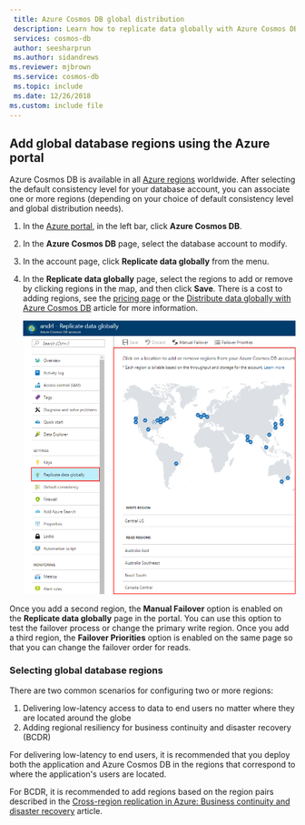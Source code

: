 ```yaml
---
 title: Azure Cosmos DB global distribution
 description: Learn how to replicate data globally with Azure Cosmos DB in the Azure portal
 services: cosmos-db
 author: seesharprun
 ms.author: sidandrews
ms.reviewer: mjbrown
 ms.service: cosmos-db
 ms.topic: include
 ms.date: 12/26/2018
ms.custom: include file
---
```


## <a id="addregion"></a>Add global database regions using the Azure portal
Azure Cosmos DB is available in all [Azure regions][azureregions] worldwide. After selecting the default consistency level for your database account, you can associate one or more regions (depending on your choice of default consistency level and global distribution needs).

1. In the [Azure portal](https://portal.azure.com/), in the left bar, click **Azure Cosmos DB**.
2. In the **Azure Cosmos DB** page, select the database account to modify.
3. In the account page, click **Replicate data globally** from the menu.
4. In the **Replicate data globally** page, select the regions to add or remove by clicking regions in the map, and then click **Save**. There is a cost to adding regions, see the [pricing page](https://azure.microsoft.com/pricing/details/cosmos-db/) or the [Distribute data globally with Azure Cosmos DB](../distribute-data-globally.md) article for more information.
   
    ![Click the regions in the map to add or remove them][1]
    
Once you add a second region, the **Manual Failover** option is enabled on the **Replicate data globally** page in the portal. You can use this option to test the failover process or change the primary write region. Once you add a third region, the **Failover Priorities** option is enabled on the same page so that you can change the failover order for reads.  

### Selecting global database regions
There are two common scenarios for configuring two or more regions:

1. Delivering low-latency access to data to end users no matter where they are located around the globe
2. Adding regional resiliency for business continuity and disaster recovery (BCDR)

For delivering low-latency to end users, it is recommended that you deploy both the application and Azure Cosmos DB in the regions that correspond to where the application's users are located.

For BCDR, it is recommended to add regions based on the region pairs described in the [Cross-region replication in Azure: Business continuity and disaster recovery](../../availability-zones/cross-region-replication-azure.md) article.

<!--

## <a id="selectwriteregion"></a>Select the write region

While all regions associated with your Azure Cosmos DB database account can serve reads (both, single item as well as multi-item paginated reads) and queries, only one region can actively receive the write (insert, upsert, replace, delete) requests. To set the active write region, do the following  


1. In the **Azure Cosmos DB** blade, select the database account to modify.
2. In the account blade, click **Replicate data globally** from the menu.
3. In the **Replicate data globally** blade, click **Manual Failover** from the top bar.
    ![Change the write region under Azure Cosmos DB Account > Replicate data globally > Manual Failover][2]
4. Select a read region to become the new write region, click the checkbox to confirm triggering a failover, and click OK
    ![Change the write region by selecting a new region in list under Azure Cosmos DB Account > Replicate data globally > Manual Failover][3]

--->

<!--Image references-->
[1]: ./media/cosmos-db-tutorial-global-distribution-portal/azure-cosmos-db-add-region.png
[2]: ./media/cosmos-db-tutorial-global-distribution-portal/azure-cosmos-db-manual-failover-1.png
[3]: ./media/cosmos-db-tutorial-global-distribution-portal/azure-cosmos-db-manual-failover-2.png

<!--Reference style links - using these makes the source content way more readable than using inline links-->
[consistency]: ../consistency-levels.md
[azureregions]: https://azure.microsoft.com/regions/#services
[offers]: https://azure.microsoft.com/pricing/details/cosmos-db/
